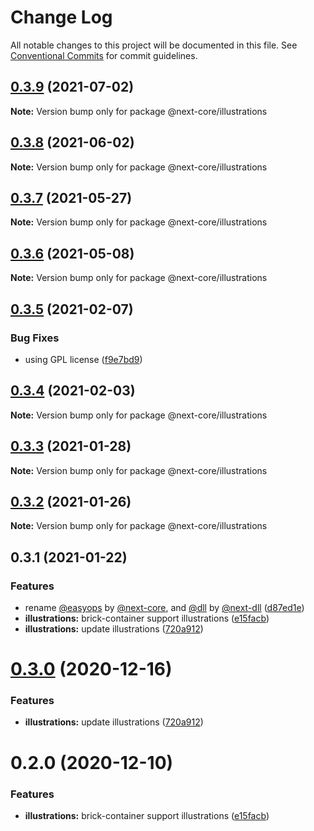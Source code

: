 # Change Log

All notable changes to this project will be documented in this file.
See [Conventional Commits](https://conventionalcommits.org) for commit guidelines.

## [0.3.9](https://github.com/easyops-cn/next-core/compare/@next-core/illustrations@0.3.8...@next-core/illustrations@0.3.9) (2021-07-02)

**Note:** Version bump only for package @next-core/illustrations





## [0.3.8](https://github.com/easyops-cn/next-core/compare/@next-core/illustrations@0.3.7...@next-core/illustrations@0.3.8) (2021-06-02)

**Note:** Version bump only for package @next-core/illustrations

## [0.3.7](https://github.com/easyops-cn/next-core/compare/@next-core/illustrations@0.3.6...@next-core/illustrations@0.3.7) (2021-05-27)

**Note:** Version bump only for package @next-core/illustrations

## [0.3.6](https://github.com/easyops-cn/next-core/compare/@next-core/illustrations@0.3.5...@next-core/illustrations@0.3.6) (2021-05-08)

**Note:** Version bump only for package @next-core/illustrations

## [0.3.5](https://github.com/easyops-cn/next-core/compare/@next-core/illustrations@0.3.4...@next-core/illustrations@0.3.5) (2021-02-07)

### Bug Fixes

- using GPL license ([f9e7bd9](https://github.com/easyops-cn/next-core/commit/f9e7bd9))

## [0.3.4](https://github.com/easyops-cn/next-core/compare/@next-core/illustrations@0.3.3...@next-core/illustrations@0.3.4) (2021-02-03)

**Note:** Version bump only for package @next-core/illustrations

## [0.3.3](https://github.com/easyops-cn/next-core/compare/@next-core/illustrations@0.3.2...@next-core/illustrations@0.3.3) (2021-01-28)

**Note:** Version bump only for package @next-core/illustrations

## [0.3.2](https://git.easyops.local/anyclouds/next-core/compare/@next-core/illustrations@0.3.1...@next-core/illustrations@0.3.2) (2021-01-26)

**Note:** Version bump only for package @next-core/illustrations

## 0.3.1 (2021-01-22)

### Features

- rename [@easyops](https://git.easyops.local/easyops) by [@next-core](https://git.easyops.local/next-core), and [@dll](https://git.easyops.local/dll) by [@next-dll](https://git.easyops.local/next-dll) ([d87ed1e](https://git.easyops.local/anyclouds/next-core/commits/d87ed1e))
- **illustrations:** brick-container support illustrations ([e15facb](https://git.easyops.local/anyclouds/next-core/commits/e15facb))
- **illustrations:** update illustrations ([720a912](https://git.easyops.local/anyclouds/next-core/commits/720a912))

# [0.3.0](https://git.easyops.local/anyclouds/next-core/compare/@easyops/illustrations@0.2.0...@easyops/illustrations@0.3.0) (2020-12-16)

### Features

- **illustrations:** update illustrations ([720a912](https://git.easyops.local/anyclouds/next-core/commits/720a912))

# 0.2.0 (2020-12-10)

### Features

- **illustrations:** brick-container support illustrations ([e15facb](https://git.easyops.local/anyclouds/next-core/commits/e15facb))
